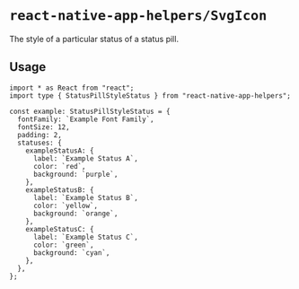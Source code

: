 # `react-native-app-helpers/SvgIcon`

The style of a particular status of a status pill.

## Usage

```tsx
import * as React from "react";
import type { StatusPillStyleStatus } from "react-native-app-helpers";

const example: StatusPillStyleStatus = {
  fontFamily: `Example Font Family`,
  fontSize: 12,
  padding: 2,
  statuses: {
    exampleStatusA: {
      label: `Example Status A`,
      color: `red`,
      background: `purple`,
    },
    exampleStatusB: {
      label: `Example Status B`,
      color: `yellow`,
      background: `orange`,
    },
    exampleStatusC: {
      label: `Example Status C`,
      color: `green`,
      background: `cyan`,
    },
  },
};
```
